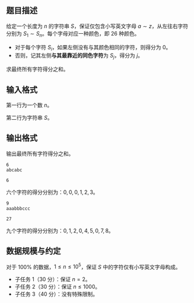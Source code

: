 ## 题目描述

给定一个长度为 $n$ 的字符串 $S$，保证仅包含小写英文字母 $a\sim z$，从左往右字符分别为 $S_1\sim S_n$。每个字母对应一种颜色，即 $26$ 种颜色。

- 对于每个字符 $S_i$，如果左侧没有与其颜色相同的字符，则得分为 $0$。
- 否则，记其左侧**与其最靠近的同色字符**为 $S_j$，得分为 $j$。

求最终所有字符得分之和。

## 输入格式

第一行为一个数 $n$。

第二行为字符串 $S$。

## 输出格式

输出最终所有字符得分之和。

```input1
6
abcabc
```

```output1
6
```

六个字符的得分分别为：$0,0,0,1,2,3$。

```input2
9
aaabbbccc
```

```output2
27
```

九个字符的得分分别为：$0,1,2,0,4,5,0,7,8$。

## 数据规模与约定

对于 $100\%$ 的数据，$1 \le n \le 10^5$，保证 $S$ 中的字符仅有小写英文字母构成。

- 子任务 1（30 分）：保证 $n=2$。
- 子任务 2（30 分）：保证 $n\le 1000$。
- 子任务 3（40 分）：没有特殊限制。
